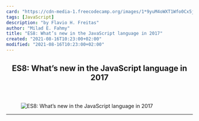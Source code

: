 ```yaml
---
card: "https://cdn-media-1.freecodecamp.org/images/1*9yuM4oWXT1Wfo0Cx5jkMwA.png"
tags: [JavaScript]
description: "by Flavio H. Freitas"
author: "Milad E. Fahmy"
title: "ES8: What’s new in the JavaScript language in 2017"
created: "2021-08-16T10:23:00+02:00"
modified: "2021-08-16T10:23:00+02:00"
---
```

<div class="site-wrapper">
<main id="site-main" class="site-main outer">
<div class="inner">
<article class="post-full post tag-javascript tag-es8 tag-web-development tag-software-development tag-programming ">
<header class="post-full-header">
<h1 class="post-full-title">ES8: What’s new in the JavaScript language in 2017</h1>
</header>
<figure class="post-full-image">
<picture>
<source media="(max-width: 700px)" sizes="1px" srcset="data:image/gif;base64,R0lGODlhAQABAIAAAAAAAP///yH5BAEAAAAALAAAAAABAAEAAAIBRAA7 1w">
<source media="(min-width: 701px)" sizes="(max-width: 800px) 400px,
(max-width: 1170px) 700px,
1400px" srcset="https://cdn-media-1.freecodecamp.org/images/1*9yuM4oWXT1Wfo0Cx5jkMwA.png 300w,
https://cdn-media-1.freecodecamp.org/images/1*9yuM4oWXT1Wfo0Cx5jkMwA.png 600w,
https://cdn-media-1.freecodecamp.org/images/1*9yuM4oWXT1Wfo0Cx5jkMwA.png 1000w,
https://cdn-media-1.freecodecamp.org/images/1*9yuM4oWXT1Wfo0Cx5jkMwA.png 2000w">
<img onerror="this.style.display='none'" src="https://cdn-media-1.freecodecamp.org/images/1*9yuM4oWXT1Wfo0Cx5jkMwA.png" alt="ES8: What’s new in the JavaScript language in 2017">
</picture>
</figure>
<section class="post-full-content">
<div class="post-content medium-migrated-article">
</div>
<hr>
</section>
</article>
</div>
</main>
</div>
<!-- Google Tag Manager (noscript) -->
<!-- End Google Tag Manager (noscript) -->

